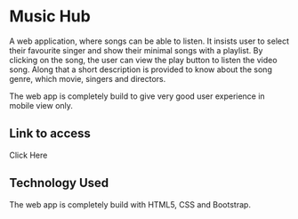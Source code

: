 # Music Hub

A web application, where songs can be able to listen. It insists user to select their favourite singer and show their minimal songs with a playlist. 
By clicking on the song, the user can view the play button to listen the video song. Along that a short description is provided to know about the song genre, which movie, 
singers and directors. 

The web app is completely build to give very good user experience in mobile view only.

## **Link to access**

<a link="musichub675.ccbp.tech" target="_blank">Click Here</a>


## **Technology Used**

The web app is completely build with HTML5, CSS and Bootstrap. 
